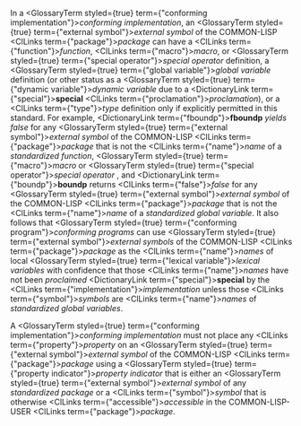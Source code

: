  



In a <GlossaryTerm styled={true} term={"conforming implementation"}><i>conforming implementation</i></GlossaryTerm>, an <GlossaryTerm styled={true} term={"external symbol"}><i>external symbol</i></GlossaryTerm> of the COMMON-LISP <ClLinks  term={"package"}><i>package</i></ClLinks> can have a <ClLinks  term={"function"}><i>function</i></ClLinks>, <ClLinks  term={"macro"}><i>macro</i></ClLinks>, or <GlossaryTerm styled={true} term={"special operator"}><i>special operator</i></GlossaryTerm> definition, a <GlossaryTerm styled={true} term={"global variable"}><i>global variable</i></GlossaryTerm> definition (or other status as a <GlossaryTerm styled={true} term={"dynamic variable"}><i>dynamic variable</i></GlossaryTerm> due to a <DictionaryLink  term={"special"}><b>special</b></DictionaryLink> <ClLinks  term={"proclamation"}><i>proclamation</i></ClLinks>), or a <ClLinks  term={"type"}><i>type</i></ClLinks> definition only if explicitly permitted in this standard. For example, <DictionaryLink  term={"fboundp"}><b>fboundp</b></DictionaryLink> *yields false* for any <GlossaryTerm styled={true} term={"external symbol"}><i>external symbol</i></GlossaryTerm> of the COMMON-LISP <ClLinks  term={"package"}><i>package</i></ClLinks> that is not the <ClLinks  term={"name"}><i>name</i></ClLinks> of a *standardized function*, <GlossaryTerm styled={true} term={"macro"}><i>macro</i></GlossaryTerm> or <GlossaryTerm styled={true} term={"special operator"}><i>special operator</i></GlossaryTerm> , and <DictionaryLink  term={"boundp"}><b>boundp</b></DictionaryLink> returns <ClLinks  term={"false"}><i>false</i></ClLinks> for any <GlossaryTerm styled={true} term={"external symbol"}><i>external symbol</i></GlossaryTerm> of the COMMON-LISP <ClLinks  term={"package"}><i>package</i></ClLinks> that is not the <ClLinks  term={"name"}><i>name</i></ClLinks> of a *standardized global variable*. It also follows that <GlossaryTerm styled={true} term={"conforming program"}><i>conforming programs</i></GlossaryTerm> can use <GlossaryTerm styled={true} term={"external symbol"}><i>external symbols</i></GlossaryTerm> of the COMMON-LISP <ClLinks  term={"package"}><i>package</i></ClLinks> as the <ClLinks  term={"name"}><i>names</i></ClLinks> of local <GlossaryTerm styled={true} term={"lexical variable"}><i>lexical variables</i></GlossaryTerm> with confidence that those <ClLinks  term={"name"}><i>names</i></ClLinks> have not been *proclaimed* <DictionaryLink  term={"special"}><b>special</b></DictionaryLink> by the <ClLinks  term={"implementation"}><i>implementation</i></ClLinks> unless those <ClLinks  term={"symbol"}><i>symbols</i></ClLinks> are <ClLinks  term={"name"}><i>names</i></ClLinks> of *standardized global variables*. 



A <GlossaryTerm styled={true} term={"conforming implementation"}><i>conforming implementation</i></GlossaryTerm> must not place any <ClLinks  term={"property"}><i>property</i></ClLinks> on an <GlossaryTerm styled={true} term={"external symbol"}><i>external symbol</i></GlossaryTerm> of the COMMON-LISP <ClLinks  term={"package"}><i>package</i></ClLinks> using a <GlossaryTerm styled={true} term={"property indicator"}><i>property indicator</i></GlossaryTerm> that is either an <GlossaryTerm styled={true} term={"external symbol"}><i>external symbol</i></GlossaryTerm> of any *standardized package* or a <ClLinks  term={"symbol"}><i>symbol</i></ClLinks> that is otherwise <ClLinks  term={"accessible"}><i>accessible</i></ClLinks> in the COMMON-LISP-USER <ClLinks  term={"package"}><i>package</i></ClLinks>. 



